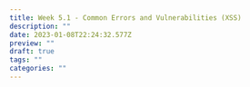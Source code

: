 ```yaml
---
title: Week 5.1 - Common Errors and Vulnerabilities (XSS)
description: ""
date: 2023-01-08T22:24:32.577Z
preview: ""
draft: true
tags: ""
categories: ""
---
```


